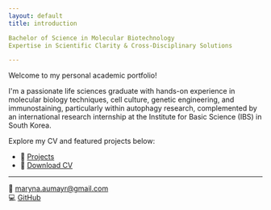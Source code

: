 ```yaml
---
layout: default
title: introduction

Bachelor of Science in Molecular Biotechnology  
Expertise in Scientific Clarity & Cross-Disciplinary Solutions

---
```


Welcome to my personal academic portfolio!

I'm a passionate life sciences graduate with hands-on experience in molecular biology techniques, cell culture, genetic engineering, 
and immunostaining, particularly within autophagy research, 
complemented by an international research internship at the Institute for Basic Science (IBS) in South Korea.

Explore my CV and featured projects below:

- 🔬 [Projects](projects.md)
- 📄 [Download CV](assets/CV.pdf)

---

📧 maryna.aumayr@gmail.com  
💻 [GitHub](https://github.com/dkMarina)
